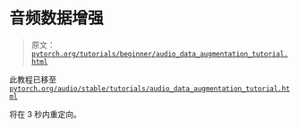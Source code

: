 # 音频数据增强

> 原文：[`pytorch.org/tutorials/beginner/audio_data_augmentation_tutorial.html`](https://pytorch.org/tutorials/beginner/audio_data_augmentation_tutorial.html)

此教程已移至[`pytorch.org/audio/stable/tutorials/audio_data_augmentation_tutorial.html`](https://pytorch.org/audio/stable/tutorials/audio_data_augmentation_tutorial.html)

将在 3 秒内重定向。
